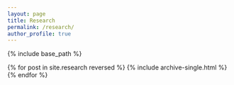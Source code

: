 ```yaml
---
layout: page
title: Research
permalink: /research/
author_profile: true
---
```



{% include base_path %}

{% for post in site.research reversed %}
  {% include archive-single.html %}
{% endfor %}

